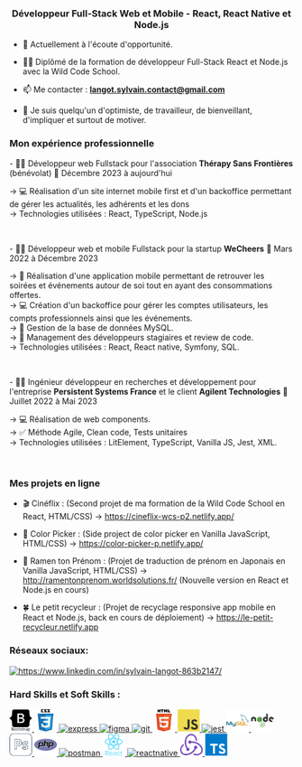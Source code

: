 <h3 align="center">Développeur Full-Stack Web et Mobile - React, React Native et Node.js</h3>

- 🔭 Actuellement à l'écoute d'opportunité.

- 👨‍💻 Diplômé de la formation de développeur Full-Stack React et Node.js avec la Wild Code School.

- 📫 Me contacter : **langot.sylvain.contact@gmail.com**

- 📄 Je suis quelqu'un d'optimiste, de travailleur, de bienveillant, d'impliquer et surtout de motiver.


<h3 align="left">Mon expérience professionnelle </h3>
<p>
- 👨‍💻 Développeur web Fullstack pour l'association <b>Thérapy Sans Frontières</b> (bénévolat)
  📅 Décembre 2023 à aujourd'hui

  -> 💻 Réalisation d'un site internet mobile first et d'un backoffice permettant de gérer les actualités, les adhérents et les dons<br />
  -> Technologies utilisées : React, TypeScript, Node.js
</p><br />

<p>
- 👨‍💻 Développeur web et mobile Fullstack pour la startup <b>WeCheers</b>
  📅 Mars 2022 à Décembre 2023

  -> 📱 Réalisation d'une application mobile permettant de retrouver les soirées et événements autour de soi tout en ayant des consommations offertes.<br />
  -> 💻 Création d'un backoffice pour gérer les comptes utilisateurs, les compts professionnels ainsi que les événements.<br />
  -> 📓 Gestion de la base de données MySQL.<br />
  -> 💬 Management des développeurs stagiaires et review de code.<br />
  -> Technologies utilisées : React, React native, Symfony, SQL.
</p><br />

<p>
- 👨‍💻 Ingénieur développeur en recherches et développement pour l'entreprise <b>Persistent Systems France</b> et le client <b>Agilent Technologies</b>
  📅 Juillet 2022 à Mai 2023

  -> 💻 Réalisation de web components.<br />
  -> ✅ Méthode Agile, Clean code, Tests unitaires<br />
  -> Technologies utilisées : LitElement, TypeScript, Vanilla JS, Jest, XML.
</p><br />

<h3 align="left">Mes projets en ligne</h3>

-  🎬 Cinéflix : (Second projet de ma formation de la Wild Code School en React, HTML/CSS) -> https://cineflix-wcs-p2.netlify.app/

-  🎨 Color Picker : (Side project de color picker en Vanilla JavaScript, HTML/CSS) -> https://color-picker-p.netlify.app/

-  🥢 Ramen ton Prénom : (Projet de traduction de prénom en Japonais en Vanilla JavaScript, HTML/CSS) -> http://ramentonprenom.worldsolutions.fr/
(Nouvelle version en React et Node.js en cours)

- 🍀 Le petit recycleur : (Projet de recyclage responsive app mobile en React et Node.js, back en cours de déploiement) -> https://le-petit-recycleur.netlify.app 


<h3 align="left">Réseaux sociaux:</h3>
<p align="left">
<a href="https://linkedin.com/in/https://www.linkedin.com/in/sylvain-langot-863b2147/" target="blank"><img align="center" src="https://raw.githubusercontent.com/rahuldkjain/github-profile-readme-generator/master/src/images/icons/Social/linked-in-alt.svg" alt="https://www.linkedin.com/in/sylvain-langot-863b2147/" height="30" width="40" /></a>
</p>


<h3 align="left">Hard Skills et Soft Skills :</h3>

<p align="left"> <a href="https://getbootstrap.com" target="_blank" rel="noreferrer"> <img src="https://raw.githubusercontent.com/devicons/devicon/master/icons/bootstrap/bootstrap-plain-wordmark.svg" alt="bootstrap" width="40" height="40"/> </a> <a href="https://www.w3schools.com/css/" target="_blank" rel="noreferrer"> <img src="https://raw.githubusercontent.com/devicons/devicon/master/icons/css3/css3-original-wordmark.svg" alt="css3" width="40" height="40"/> </a> <a href="https://expressjs.com" target="_blank" rel="noreferrer"> <img src="https://camo.githubusercontent.com/0566752248b4b31b2c4bdc583404e41066bd0b6726f310b73e1140deefcc31ac/68747470733a2f2f692e636c6f756475702e636f6d2f7a6659366c4c376546612d3330303078333030302e706e67" alt="express" width="60" height="40"/> </a> <a href="https://www.figma.com/" target="_blank" rel="noreferrer"> <img src="https://www.vectorlogo.zone/logos/figma/figma-icon.svg" alt="figma" width="40" height="40"/> </a> <a href="https://git-scm.com/" target="_blank" rel="noreferrer"> <img src="https://www.vectorlogo.zone/logos/git-scm/git-scm-icon.svg" alt="git" width="40" height="40"/> </a> <a href="https://www.w3.org/html/" target="_blank" rel="noreferrer"> <img src="https://raw.githubusercontent.com/devicons/devicon/master/icons/html5/html5-original-wordmark.svg" alt="html5" width="40" height="40"/> </a> <a href="https://developer.mozilla.org/en-US/docs/Web/JavaScript" target="_blank" rel="noreferrer"> <img src="https://raw.githubusercontent.com/devicons/devicon/master/icons/javascript/javascript-original.svg" alt="javascript" width="40" height="40"/> </a> <a href="https://jestjs.io" target="_blank" rel="noreferrer"> <img src="https://www.vectorlogo.zone/logos/jestjsio/jestjsio-icon.svg" alt="jest" width="40" height="40"/> </a> <a href="https://www.mysql.com/" target="_blank" rel="noreferrer"> <img src="https://raw.githubusercontent.com/devicons/devicon/master/icons/mysql/mysql-original-wordmark.svg" alt="mysql" width="40" height="40"/> </a> <a href="https://nodejs.org" target="_blank" rel="noreferrer"> <img src="https://raw.githubusercontent.com/devicons/devicon/master/icons/nodejs/nodejs-original-wordmark.svg" alt="nodejs" width="40" height="40"/> </a> <a href="https://www.photoshop.com/en" target="_blank" rel="noreferrer"> <img src="https://raw.githubusercontent.com/devicons/devicon/master/icons/photoshop/photoshop-line.svg" alt="photoshop" width="40" height="40"/> </a> <a href="https://www.php.net" target="_blank" rel="noreferrer"> <img src="https://raw.githubusercontent.com/devicons/devicon/master/icons/php/php-original.svg" alt="php" width="40" height="40"/> </a> <a href="https://postman.com" target="_blank" rel="noreferrer"> <img src="https://www.vectorlogo.zone/logos/getpostman/getpostman-icon.svg" alt="postman" width="40" height="40"/> </a> <a href="https://reactjs.org/" target="_blank" rel="noreferrer"> <img src="https://raw.githubusercontent.com/devicons/devicon/master/icons/react/react-original-wordmark.svg" alt="react" width="40" height="40"/> </a> <a href="https://reactnative.dev/" target="_blank" rel="noreferrer"> <img src="https://reactnative.dev/img/header_logo.svg" alt="reactnative" width="40" height="40"/> </a> <a href="https://redux.js.org" target="_blank" rel="noreferrer"> <img src="https://raw.githubusercontent.com/devicons/devicon/master/icons/redux/redux-original.svg" alt="redux" width="40" height="40"/> </a> <a href="https://www.typescriptlang.org/" target="_blank" rel="noreferrer"> <img src="https://raw.githubusercontent.com/devicons/devicon/master/icons/typescript/typescript-original.svg" alt="typescript" width="40" height="40"/> </a> </p>
